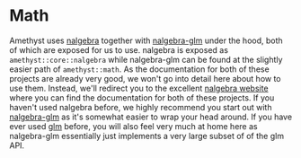 # Math

Amethyst uses [nalgebra][na] together with [nalgebra-glm][nag] under the hood,
both of which are exposed for us to use. nalgebra is exposed as
`amethyst::core::nalgebra` while nalgebra-glm can be found at the slightly
easier path of `amethyst::math`. As the documentation for both of these projects
are already very good, we won't go into detail here about how to use them. Instead,
we'll redirect you to the excellent [nalgebra website][na] where you can find the
documentation for both of these projects. If you haven't used nalgebra before,
we highly recommend you start out with [nalgebra-glm][nag] as it's somewhat easier
to wrap your head around. If you have ever used [glm] before, you will also feel
very much at home here as nalgebra-glm essentially just implements a very large
subset of of the glm API.

[na]: https://nalgebra.org/
[nag]: https://nalgebra.org/nalgebra_glm/
[glm]: https://glm.g-truc.net/0.9.9/index.html
